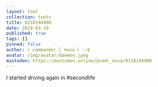 ```yaml
---
layout: toot
collection: toots
title: 0318194900
date: 2024-03-18
published: true
tags: []
pinned: false
author: ⸸ commander ░ nova ⸸ :~$
avatar: /img/avatar/daemon.jpeg
mastodon: https://mastodon.online/@cmdr_nova/0318194900
---
```


I started driving again in #secondlife
